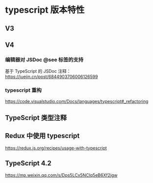 # typescript 版本特性

## V3

## V4

### 编辑器对 JSDoc @see 标签的支持

基于 TypeScript 的 JSDoc 注释：<https://juejin.cn/post/6844903706006126599>

### typescript 重构

<https://code.visualstudio.com/Docs/languages/typescript#_refactoring>

## TypeScript 类型注释

## Redux 中使用 typescript

<https://redux.js.org/recipes/usage-with-typescript>

## TypeScript 4.2

<https://mp.weixin.qq.com/s/Dps5LCx5NClq5eB6Xf2jgw>
